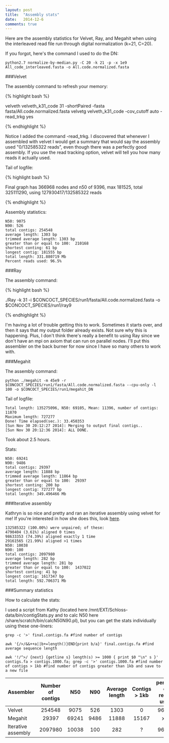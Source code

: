 ```yaml
---
layout: post
title:  "Assembly stats"
date:   2014-12-6
comments: true
---
```


Here are the assembly statistics for Velvet, Ray, and Megahit when using the interleaved read file run through digital normalization (k=21, C=20).

If you forgot, here's the command I used to do the DN:

~~~~
python2.7 normalize-by-median.py -C 20 -k 21 -p -x 1e9 All_code_interleaved.fasta -o All.code.normalized.fasta
~~~~

###Velvet

The assembly command to refresh your memory:

{% highlight bash %}

velveth velveth_k31_code 31 -shortPaired -fasta fasta/All.code.normalized.fasta
velvetg velveth_k31_code -cov_cutoff auto -read_trkg yes

{% endhighlight %}

Notice I added the command -read_trkg. I discovered that whenever I assembled with velvet I would get a summary that would say the assembly used "0/132585322 reads", even though there was a perfectly good assembly. If you use the read tracking option, velvet will tell you how many reads it actually used. 


Tail of logfile:

{% highlight bash %}

Final graph has 366968 nodes and n50 of 9396, max 181525, total 325111290, using
 127930417/132585322 reads
 
{% endhighlight %}

Assembly statistics:

~~~~
N50: 9075
N90: 526
total contigs: 254548
average length: 1303 bp
trimmed average length: 1303 bp
greater than or equal to 100:  210168
shortest conting: 61 bp
longest contig: 181555 bp
total length: 331.880719 Mb
Percent reads used: 96.5%
~~~~

###Ray

The assembly command:

{% highlight bash %}

./Ray -k 31 -i $CONCOCT_SPECIES/run1/fasta/All.code.normalized.fasta -o $CONCOCT_SPECIES/run1/ray9

{% endhighlight %}

I'm having a lot of trouble getting this to work. Sometimes it starts over, and then it says that my output folder already exists. Not sure why this is happening. Plus, I don't think there's really a benefit to using Ray since we don't have an mpi on axiom that can run on parallel nodes. I'll put this assembler on the back burner for now since I have so many others to work with.

###Megahit

The assembly command:

~~~~
python ./megahit -m 45e9 -r $CONCOCT_SPECIES/run1/fasta/All.code.normalized.fasta --cpu-only -l 100 -o $CONCOCT_SPECIES/run1/megahit_DN
~~~~

Tail of logfile:

~~~~
Total length: 135275096, N50: 69105, Mean: 11396, number of contigs: 11870
Maximum length: 727277
Done! Time elapsed(sec.): 33.450353
[Sun Nov 30 20:12:27 2014]: Merging to output final contigs..
[Sun Nov 30 20:12:36 2014]: ALL DONE.
~~~~

Took about 2.5 hours.

Stats:

~~~~
N50: 69241
N90: 9486
total contigs: 29397
average length: 11888 bp
trimmed average length: 11864 bp
greater than or equal to 100:  29397
shortest conting: 200 bp
longest contig: 727277 bp
total length: 349.496466 Mb
~~~~

###Iterative assembly

Kathryn is so nice and pretty and ran an iterative assembly using velvet for me! If you're interested in how she does this, look [here](https://kdiverson.github.io/2014/12/03/iterative-assemblies.html).

~~~~
132585322 (100.00%) were unpaired; of these:
4790404 (3.61%) aligned 0 times
98633353 (74.39%) aligned exactly 1 time
29161565 (21.99%) aligned >1 times
N50: 10038
N90: 100
total contigs: 2097980
average length: 282 bp
trimmed average length: 281 bp
greater than or equal to 100:  1437022
shortest conting: 41 bp
longest contig: 1617347 bp
total length: 592.706371 Mb
~~~~

###Summary statistics 

How to calculate the stats:

I used a script from Kathy (located here /mnt/EXT/Schloss-data/bin/contigStats.py and to calc N50 here /share/scratch/bin/calcN50N90.pl), but you can get the stats individually using these one-liners:

~~~~
grep -c '>' final.contigs.fa #find number of contigs

awk '{/>/&&++a||b+=length()}END{print b/a}' final.contigs.fa #find average sequence length

awk '!/^>/ {next} {getline s} length(s) >= 1000 { print $0 "\n" s }' contigs.fa > contigs.1000.fa; grep -c '>' contigs.1000.fa #find number of contigs > 1kb #find number of contigs greater than 1kb and save to a new file

~~~~



Assembler | Number of contigs | N50 | N90 | Average length | Contigs > 1kb | percent of reads used | contig file name
:--------|:--------:|:--------:|:--------:|:------------:|:------------:|:------------:|--------:
Velvet | 254548 | 9075 | 526 | 1303 | 0 |    96.5% | velveth_k31_code/contigs.fa
Megahit | 29397 | 69241 | 9486 | 11888 |    15167 | x% | megahit_DN/final.contigs.fa
Iterative assembly | 2097980 | 10038 | 100 | 282 | ? | 96.4% 



